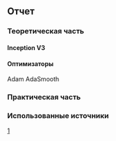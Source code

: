 ## Отчет
### Теоретическая часть
#### Inception V3 
#### Оптимизаторы 
Adam
AdaSmooth
### Практическая часть
### Использованные источники
[1](https://arxiv.org/abs/1512.00567v3)
